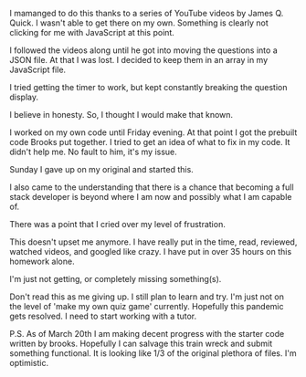 I mamanged to do this thanks to a series of YouTube videos by James Q. Quick. I wasn't able to get there on my own. Something is clearly not clicking for me with JavaScript at this point.

I followed the videos along until he got into moving the questions into a JSON file. At that I was lost. I decided to keep them in an array in my JavaScript file.

I tried getting the timer to work, but kept constantly breaking the question display.

I believe in honesty. So, I thought I would make that known.

I worked on my own code until Friday evening. At that point I got the prebuilt code Brooks put together. I tried to get an idea of what to fix in my code. It didn't help me. No fault to him, it's my issue.

Sunday I gave up on my original and started this.
 
I also came to the understanding that there is a chance that becoming a full stack developer is beyond where I am now and possibly what I am capable of.

There was a point that I cried over my level of frustration.

This doesn't upset me anymore. I have really put in the time, read, reviewed, watched videos, and googled like crazy. I have put in over 35 hours on this homework alone.

I'm just not getting, or completely missing something(s).

Don't read this as me giving up. I still plan to learn and try. I'm just not on the level of 'make my own quiz game' currently. Hopefully this pandemic gets resolved. I need to start working with a tutor.

P.S. As of March 20th I am making decent progress with the starter code written by brooks. Hopefully I can salvage this train wreck and submit something functional. It is looking like 1/3 of the original plethora of files. I'm optimistic.
